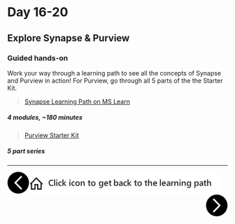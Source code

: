 # Day 16-20
## Explore Synapse & Purview
### Guided hands-on

Work your way through a learning path to see all the concepts of Synapse and Purview in action! For Purview, go through all 5 parts of the the Starter Kit.

> [Synapse Learning Path on MS Learn][synapse-learning-path]
##### 4 modules, ~180 minutes
> [Purview Starter Kit][synapse-learning-path]
##### 5 part series 

[synapse-learning-path]: https://docs.microsoft.com/en-us/learn/paths/realize-integrated-analytical-solutions-with-azure-synapse-analytics/
[purview-starter-kit]: https://docs.microsoft.com/en-us/azure/purview/tutorial-scan-data

---

[previous-link]: part2.md
[next-link]: part4.md
[home-link]:README.md
[<img src="assets/previous.png" width="50" height="50" rotate="180" style="float:left">][previous-link]
[<img src="assets/home_button.png" style="vertical-align:middle">][home-link]
[<img src="assets/next.png" width="50" height="50" style="float:right">][next-link]